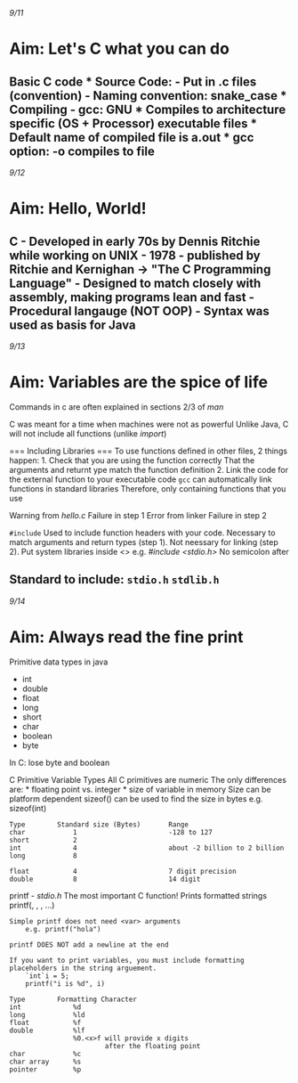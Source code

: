 _9/11_

# Aim: Let's C what you can do

Basic C code
    * Source Code:
        - Put in .c files (convention)
        - Naming convention: snake_case
    * Compiling
        - gcc: GNU
            * Compiles to architecture specific (OS + Processor) executable files
            * Default name of compiled file is a.out
            * gcc option: -o <file> compiles to file
---
_9/12_
# Aim: Hello, World!

C
    - Developed in early 70s by Dennis Ritchie while working on UNIX
    - 1978 - published by Ritchie and Kernighan -> "The C Programming Language"
    - Designed to match closely with assembly, making programs lean and fast
    - Procedural langauge (NOT OOP)
    - Syntax was used as basis for Java
---
_9/13_
# Aim: Variables are the spice of life

Commands in c are often explained in sections 2/3 of *man*

C was meant for a time when machines were not as powerful
Unlike Java, C will not include all functions (unlike *import*)

=== Including Libraries ===
    To use functions defined in other files, 2 things happen:
    1. Check that you are using the function correctly
        That the arguments and returnt ype match the function definition
    2. Link the code for the external function to your executable code
        `gcc` can automatically link functions in standard libraries
        Therefore, only containing functions that you use

Warning from *hello.c*
Failure in step 1
Error from linker
Failure in step 2

`#include`
    Used to include function headers with your code.
    Necessary to match arguments and return types (step 1).
    Not neessary for linking (step 2).
    Put system libraries inside <>
        e.g. *#include <stdio.h>*
    No semicolon after

Standard to include:
`stdio.h`
`stdlib.h`
---
_9/14_

# Aim: Always read the fine print

Primitive data types in java
* int
* double
* float
* long
* short
* char
* boolean
* byte

In C:
lose byte and boolean

C Primitive Variable Types
    All C primitives are numeric
    The only differences are:
    * floating point vs. integer
    * size of variable in memory
    Size can be platform dependent
        sizeof(<TYPE>) can be used to find the size in bytes
            e.g. sizeof(int)

    Type        Standard size (Bytes)       Range
    char            1                       -128 to 127
    short           2
    int             4                       about -2 billion to 2 billion
    long            8

    float           4                       7 digit precision
    double          8                       14 digit

printf - *stdio.h*
    The most important C function!
    Prints formatted strings
    printf(<string literal>, <var1>, <var2>, ...)

    Simple printf does not need <var> arguments
        e.g. printf("hola")

    printf DOES NOT add a newline at the end

    If you want to print variables, you must include formatting
    placeholders in the string arguement.
        `int`i = 5;
        printf("i is %d", i)

    Type        Formatting Character
    int             %d
    long            %ld
    float           %f
    double          %lf
                    %0.<x>f will provide x digits
                            after the floating point
    char            %c
    char array      %s
    pointer         %p
